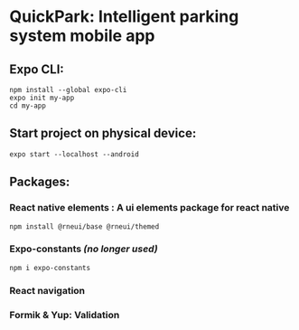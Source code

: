 # QuickPark: Intelligent parking system mobile app

## Expo CLI:

`npm install --global expo-cli`  
`expo init my-app`  
`cd my-app`

## Start project on physical device:

`expo start --localhost --android`

## Packages:

### React native elements : A ui elements package for react native

`npm install @rneui/base @rneui/themed`

### Expo-constants _(no longer used)_

`npm i expo-constants`

### React navigation

### Formik & Yup: Validation

###

